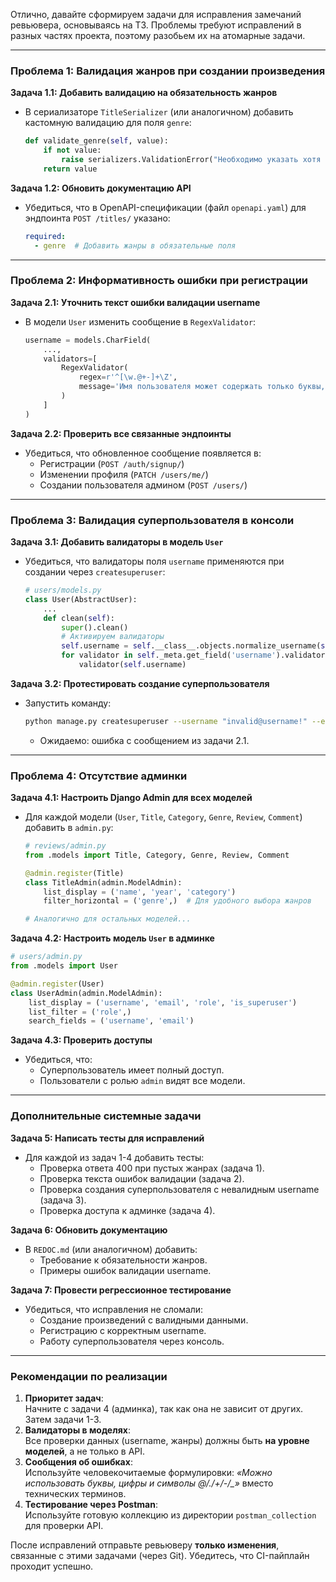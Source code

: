 Отлично, давайте сформируем задачи для исправления замечаний ревьювера, основываясь на ТЗ. Проблемы требуют исправлений в разных частях проекта, поэтому разобьем их на атомарные задачи.

---

### **Проблема 1: Валидация жанров при создании произведения**
**Задача 1.1: Добавить валидацию на обязательность жанров**  
- В сериализаторе `TitleSerializer` (или аналогичном) добавить кастомную валидацию для поля `genre`:
  ```python
  def validate_genre(self, value):
      if not value:
          raise serializers.ValidationError("Необходимо указать хотя бы один жанр.")
      return value
  ```
**Задача 1.2: Обновить документацию API**  
- Убедиться, что в OpenAPI-спецификации (файл `openapi.yaml`) для эндпоинта `POST /titles/` указано:
  ```yaml
  required:
    - genre  # Добавить жанры в обязательные поля
  ```

---

### **Проблема 2: Информативность ошибки при регистрации**
**Задача 2.1: Уточнить текст ошибки валидации username**  
- В модели `User` изменить сообщение в `RegexValidator`:
  ```python
  username = models.CharField(
      ...,
      validators=[
          RegexValidator(
              regex=r'^[\w.@+-]+\Z',
              message='Имя пользователя может содержать только буквы, цифры и символы: @/./+/-/_'
          )
      ]
  )
  ```
**Задача 2.2: Проверить все связанные эндпоинты**  
- Убедиться, что обновленное сообщение появляется в:
  - Регистрации (`POST /auth/signup/`)
  - Изменении профиля (`PATCH /users/me/`)
  - Создании пользователя админом (`POST /users/`)

---

### **Проблема 3: Валидация суперпользователя в консоли**
**Задача 3.1: Добавить валидаторы в модель `User`**  
- Убедиться, что валидаторы поля `username` применяются при создании через `createsuperuser`:
  ```python
  # users/models.py
  class User(AbstractUser):
      ...
      def clean(self):
          super().clean()
          # Активируем валидаторы
          self.username = self.__class__.objects.normalize_username(self.username)
          for validator in self._meta.get_field('username').validators:
              validator(self.username)
  ```
**Задача 3.2: Протестировать создание суперпользователя**  
- Запустить команду:
  ```bash
  python manage.py createsuperuser --username "invalid@username!" --email "test@example.com"
  ```
  - Ожидаемо: ошибка с сообщением из задачи 2.1.

---

### **Проблема 4: Отсутствие админки**
**Задача 4.1: Настроить Django Admin для всех моделей**  
- Для каждой модели (`User`, `Title`, `Category`, `Genre`, `Review`, `Comment`) добавить в `admin.py`:
  ```python
  # reviews/admin.py
  from .models import Title, Category, Genre, Review, Comment

  @admin.register(Title)
  class TitleAdmin(admin.ModelAdmin):
      list_display = ('name', 'year', 'category')
      filter_horizontal = ('genre',)  # Для удобного выбора жанров

  # Аналогично для остальных моделей...
  ```
**Задача 4.2: Настроить модель `User` в админке**  
  ```python
  # users/admin.py
  from .models import User

  @admin.register(User)
  class UserAdmin(admin.ModelAdmin):
      list_display = ('username', 'email', 'role', 'is_superuser')
      list_filter = ('role',)
      search_fields = ('username', 'email')
  ```
**Задача 4.3: Проверить доступы**  
- Убедиться, что:
  - Суперпользователь имеет полный доступ.
  - Пользователи с ролью `admin` видят все модели.

---

### **Дополнительные системные задачи**
**Задача 5: Написать тесты для исправлений**  
- Для каждой из задач 1-4 добавить тесты:
  - Проверка ответа 400 при пустых жанрах (задача 1).
  - Проверка текста ошибок валидации (задача 2).
  - Проверка создания суперпользователя с невалидным username (задача 3).
  - Проверка доступа к админке (задача 4).

**Задача 6: Обновить документацию**  
- В `REDOC.md` (или аналогичном) добавить:
  - Требование к обязательности жанров.
  - Примеры ошибок валидации username.

**Задача 7: Провести регрессионное тестирование**  
- Убедиться, что исправления не сломали:
  - Создание произведений с валидными данными.
  - Регистрацию с корректным username.
  - Работу суперпользователя через консоль.

---

### **Рекомендации по реализации**
1. **Приоритет задач**:  
   Начните с задачи 4 (админка), так как она не зависит от других. Затем задачи 1-3.
2. **Валидаторы в моделях**:  
   Все проверки данных (username, жанры) должны быть **на уровне моделей**, а не только в API.
3. **Сообщения об ошибках**:  
   Используйте человекочитаемые формулировки: *«Можно использовать буквы, цифры и символы @/./+/-/_»* вместо технических терминов.
4. **Тестирование через Postman**:  
   Используйте готовую коллекцию из директории `postman_collection` для проверки API.

После исправлений отправьте ревьюверу **только изменения**, связанные с этими задачами (через Git). Убедитесь, что CI-пайплайн проходит успешно.